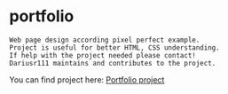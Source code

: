 # portfolio

    Web page design according pixel perfect example.
    Project is useful for better HTML, CSS understanding.
    If help with the project needed please contact!
    Dariusr111 maintains and contributes to the project.

You can find project here: [Portfolio project](https://dariusr111.github.io/portfolio/)

